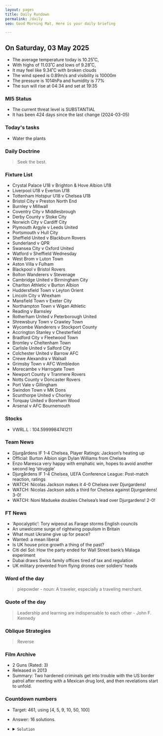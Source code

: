 ```yaml
---
layout: pages
title: Daily Rundown
permalink: /daily
seo: Good Morning Mat, Here is your daily briefing

---
```


<!-- weather_marker starts -->
## On Saturday, 03 May 2025

- The average temperature today is 10.25˚C,
- With highs of 11.03˚C and lows of 9.28˚C,
- It may feel like 9.34˚C with broken clouds
- The wind speed is 0.89m/s and visibility is 10000m
- The pressure is 1014hPa and humidity is 77%
- The sun will rise at 04:34 and set at 19:35

<!-- weather_marker ends -->

### MI5 Status
<!-- threat_marker starts -->
- The current threat level is <span class="highlighter">SUBSTANTIAL</span>
- It has been 424 days since the last change (2024-03-05)

<!-- threat_marker ends -->

### Today's tasks
<!-- task_marker starts -->
- Water the plants

<!-- task_marker ends -->

### Daily Doctrine
<!-- doctrine_marker starts -->
> Seek the best.
<!-- doctrine_marker ends -->

### Fixture List

<!-- fixture_marker starts -->
- Crystal Palace U18 v Brighton & Hove Albion U18
- Liverpool U18 v Everton U18
- Tottenham Hotspur U18 v Chelsea U18
- Bristol City v Preston North End
- Burnley v Millwall
- Coventry City v Middlesbrough
- Derby County v Stoke City
- Norwich City v Cardiff City
- Plymouth Argyle v Leeds United
- Portsmouth v Hull City
- Sheffield United v Blackburn Rovers
- Sunderland v QPR
- Swansea City v Oxford United
- Watford v Sheffield Wednesday
- West Brom v Luton Town
- Aston Villa v Fulham
- Blackpool v Bristol Rovers
- Bolton Wanderers v Stevenage
- Cambridge United v Birmingham City
- Charlton Athletic v Burton Albion
- Huddersfield Town v Leyton Orient
- Lincoln City v Wrexham
- Mansfield Town v Exeter City
- Northampton Town v Wigan Athletic
- Reading v Barnsley
- Rotherham United v Peterborough United
- Shrewsbury Town v Crawley Town
- Wycombe Wanderers v Stockport County
- Accrington Stanley v Chesterfield
- Bradford City v Fleetwood Town
- Bromley v Cheltenham Town
- Carlisle United v Salford City
- Colchester United v Barrow AFC
- Crewe Alexandra v Walsall
- Grimsby Town v AFC Wimbledon
- Morecambe v Harrogate Town
- Newport County v Tranmere Rovers
- Notts County v Doncaster Rovers
- Port Vale v Gillingham
- Swindon Town v MK Dons
- Scunthorpe United v Chorley
- Torquay United v Boreham Wood
- Arsenal v AFC Bournemouth
<!-- fixture_marker ends -->


### Stocks

<!-- stocks_marker starts -->

- VWRL.L : 104.5999984741211 

<!-- stocks_marker ends -->


### Team News
<!-- news_marker starts -->

 - Djurgårdens IF 1-4 Chelsea, Player Ratings: Jackson’s heating up
 - Official: Burton Albion sign Dylan Williams from Chelsea
 - Enzo Maresca very happy with emphatic win, hopes to avoid another second leg ‘struggle’
 - Djurgårdens IF 1-4 Chelsea, UEFA Conference League: Post-match reaction, ratings
 - WATCH: Nicolas Jackson makes it 4-0 Chelsea over Djurgardens!
 - WATCH: Nicolas Jackson adds a third for Chelsea against Djurgardens! 3-0!
 - WATCH: Noni Madueke doubles Chelsea’s lead over Djurgardens! 2-0!

<!-- news_marker ends -->

### FT News

<!-- ftnews_marker starts -->

 - ‘Apocalyptic’: Tory wipeout as Farage storms English councils
 - An unwelcome surge of rightwing populism in Britain
 - What must Ukraine give up for peace?
 - Wanted: a mean liberal
 - Is UK house price growth a thing of the past?
 - Citi del Sol: How the party ended for Wall Street bank’s Málaga experiment
 - Dubai draws Swiss family offices tired of tax and regulation
 - UK military prevented from flying drones over soldiers’ heads

<!-- ftnews_marker ends -->

### Word of the day

<!-- word_marker starts -->

 > piepowder - noun: A traveler, especially a traveling merchant.

<!-- word_marker ends -->


### Quote of the day
<!-- quote_marker starts -->

> Leadership and learning are indispensable to each other - John F. Kennedy

<!-- quote_marker ends -->

### Oblique Strategies
<!-- eno_marker starts -->
> Reverse

<!-- eno_marker ends -->

### Film Archive

<!-- film_marker starts -->
- 2 Guns (Rated: 3)
- Released in 2013
- Summary: Two hardened criminals get into trouble with the US border patrol after meeting with a Mexican drug lord, and then revelations start to unfold.
<!-- film_marker ends -->

### Countdown numbers
<!-- game_marker starts -->

- Target: 461, using [4, 5, 9, 10, 50, 100]
- Answer: 16 solutions.

- <details><summary><code>Solution</code></summary>

  Solution: ( 50 / 10 + 100 + 9 ) x 4 + 5

   </details>

<!-- game_marker ends -->
